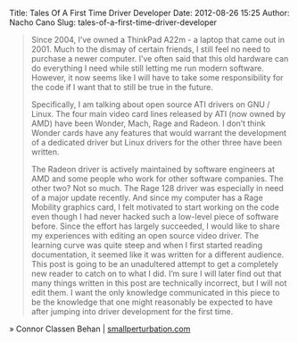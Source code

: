 Title: Tales Of A First Time Driver Developer
Date: 2012-08-26 15:25
Author: Nacho Cano
Slug: tales-of-a-first-time-driver-developer

> Since 2004, I’ve owned a ThinkPad A22m - a laptop that came out in
> 2001. Much to the dismay of certain friends, I still feel no need to
> purchase a newer computer. I’ve often said that this old hardware can
> do everything I need while still letting me run modern software.
> However, it now seems like I will have to take some responsibility for
> the code if I want that to still be true in the future.
>
> Specifically, I am talking about open source ATI drivers on GNU /
> Linux. The four main video card lines released by ATI (now owned by
> AMD) have been Wonder, Mach, Rage and Radeon. I don’t think Wonder
> cards have any features that would warrant the development of a
> dedicated driver but Linux drivers for the other three have been
> written.
>
> The Radeon driver is actively maintained by software engineers at AMD
> and some people who work for other software companies. The other two?
> Not so much. The Rage 128 driver was especially in need of a major
> update recently. And since my computer has a Rage Mobility graphics
> card, I felt motivated to start working on the code even though I had
> never hacked such a low-level piece of software before. Since the
> effort has largely succeeded, I would like to share my experiences
> with editing an open source video driver. The learning curve was quite
> steep and when I first started reading documentation, it seemed like
> it was written for a different audience. This post is going to be an
> unadultered attempt to get a completely new reader to catch on to what
> I did. I’m sure I will later find out that many things written in this
> post are technically incorrect, but I will not edit them. I want the
> only knowledge communicated in this piece to be the knowledge that one
> might reasonably be expected to have after jumping into driver
> development for the first time.

» Connor Classen Behan | [smallperturbation.com][]

  [smallperturbation.com]: http://www.smallperturbation.com/r128-exa
    "Tales Of A First Time Driver Developer"
